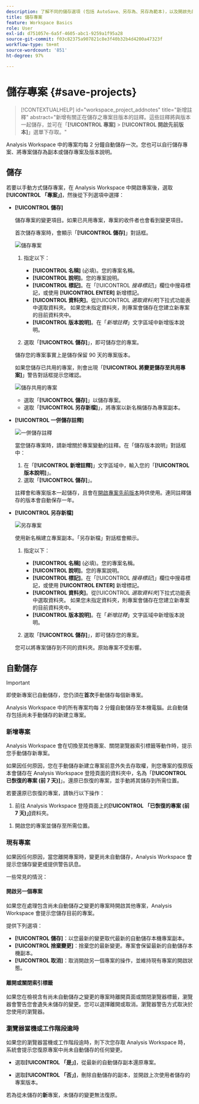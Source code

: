 ```yaml
---
description: 了解不同的儲存選項 (包括 AutoSave、另存為、另存為範本)，以及開啟先前的版本。
title: 儲存專案
feature: Workspace Basics
role: User
exl-id: d751057e-6a5f-4605-abc1-9259a1f95a28
source-git-commit: f03c82375a907821c8e3f40b32b4d4200a47323f
workflow-type: tm+mt
source-wordcount: '851'
ht-degree: 97%

---
```


# 儲存專案 {#save-projects}

<!-- markdownlint-disable MD034 -->

>[!CONTEXTUALHELP]
>id="workspace_project_addnotes"
>title="新增註釋"
>abstract="新增有關正在儲存之專案目版本的註釋。這些註釋將與版本一起儲存，並可在「**[!UICONTROL 專案]** > **[!UICONTROL 開啟先前版本]**」選單下存取。"

<!-- markdownlint-enable MD034 -->


Analysis Workspace 中的專案均每 2 分鐘自動儲存一次。您也可以自行儲存專案、將專案儲存為副本或儲存專案及版本說明。

## 儲存

若要以手動方式儲存專案，在 Analysis Workspace 中開啟專案後，選取&#x200B;**[!UICONTROL 「專案」]**，然後從下列選項中選擇：

* **[!UICONTROL 儲存]**

  儲存專案的變更項目。如果已共用專案，專案的收件者也會看到變更項目。

  首次儲存專案時，會顯示「**[!UICONTROL 儲存]**」對話框。

  ![儲存專案](assets/save-project.png)

   1. 指定以下：

      * **[!UICONTROL 名稱]** (必填)。您的專案名稱。
      * **[!UICONTROL 說明]**。您的專案說明。
      * **[!UICONTROL 標記]**。在「[!UICONTROL *搜尋標記*]」欄位中搜尋標記，或使用 **[!UICONTROL ENTER]** 新增標記。
      * **[!UICONTROL 資料夾]**。從&#x200B;[!UICONTROL *選取資料夾*]&#x200B;下拉式功能表中選取資料夾。 如果您未指定資料夾，則專案會儲存在您建立新專案的目前資料夾中。
      * **[!UICONTROL 版本說明]**。在「*新增註釋*」文字區域中新增版本說明。

   1. 選取「**[!UICONTROL 儲存]**」，即可儲存您的專案。

  儲存您的專案事實上是儲存保留 90 天的專案版本。

  如果您儲存已共用的專案，則會出現「**[!UICONTROL 將變更儲存至共用專案]**」警告對話框提示您確認。

  ![儲存共用的專案](assets/save-project-shared.png)

   * 選取「**[!UICONTROL 儲存]**」以儲存專案。
   * 選取「**[!UICONTROL 另存新檔]**」，將專案以新名稱儲存為專案副本。


* **[!UICONTROL 一併儲存註釋]**

  ![一併儲存註釋](assets/save-version-notes.png)

  當您儲存專案時，請新增關於專案變動的註釋。在「儲存版本說明」對話框中：

   1. 在「**[!UICONTROL 新增註釋]**」文字區域中，輸入您的「**[!UICONTROL 版本說明]**」。
   1. 選取「**[!UICONTROL 儲存]**」。

  註釋會和專案版本一起儲存，且會在[開啟專案先前版本](open-projects.md#open-previous-version)時供使用。連同註釋儲存的版本會自動保存一年。

* **[!UICONTROL 另存新檔]**

  ![另存專案](assets/save-project-as.png)

  使用新名稱建立專案副本。「另存新檔」對話框會顯示。

   1. 指定以下：

      * **[!UICONTROL 名稱]** (必填)。您的專案名稱。
      * **[!UICONTROL 說明]**。您的專案說明。
      * **[!UICONTROL 標記]**。在「[!UICONTROL *搜尋標記*]」欄位中搜尋標記，或使用 **[!UICONTROL ENTER]** 新增標記。
      * **[!UICONTROL 資料夾]**。從&#x200B;[!UICONTROL *選取資料夾*]&#x200B;下拉式功能表中選取資料夾。 如果您未指定資料夾，則專案會儲存在您建立新專案的目前資料夾中。
      * **[!UICONTROL 版本說明]**。在「*新增註釋*」文字區域中新增版本說明。

   1. 選取「**[!UICONTROL 儲存]**」，即可儲存您的專案。

  您可以將專案儲存到不同的資料夾。原始專案不受影響。


<!-- Cannot find this option in CJA 
| **[!UICONTROL Save as template]** | Save your project as a [custom template](https://experienceleague.adobe.com/docs/analytics/analyze/analysis-workspace/build-workspace-project/starter-projects.html) that becomes available to your organization under **[!UICONTROL Project > New]** | 
-->

## 自動儲存


>[!IMPORTANT]
>
>即使新專案已自動儲存，您仍須在&#x200B;**首次**&#x200B;手動儲存每個新專案。
>

Analysis Workspace 中的所有專案均每 2 分鐘自動儲存至本機電腦。此自動儲存包括尚未手動儲存的新建立專案。

### 新增專案

Analysis Workspace 會在切換至其他專案、關閉瀏覽器索引標籤等動作時，提示您手動儲存新專案。

如果因任何原因，您在手動儲存新建立專案前意外失去存取權，則您專案的復原版本會儲存在 Analysis Workspace 登陸頁面的資料夾中，名為「**[!UICONTROL 已恢復的專案 (前 7 天)]**」。還原已恢復的專案，並手動將其儲存到所需位置。

若要還原已恢復的專案，請執行以下操作：

1. 前往 Analysis Workspace 登陸頁面上的&#x200B;**[!UICONTROL 「已恢復的專案 (前 7 天)」]**&#x200B;資料夾。

<!-- 
     ![The list of folders highlighting the Recovered Project folder.](assets/recovered-folder.png)
  -->

1. 開啟您的專案並儲存至所需位置。


### 現有專案

如果因任何原因，當您離開專案時，變更尚未自動儲存，Analysis Workspace 會提示您儲存變更或提供警告訊息。


一些常見的情況：

#### 開啟另一個專案

如果您在處理包含尚未自動儲存之變更的專案時開啟其他專案，Analysis Workspace 會提示您儲存目前的專案。

提供下列選項：

* **[!UICONTROL 儲存]**：以您最新的變更取代最新的自動儲存本機專案副本。
* **[!UICONTROL 捨棄變更]**：捨棄您的最新變更。專案會保留最新的自動儲存本機副本。
* **[!UICONTROL 取消]**：取消開啟另一個專案的操作，並維持現有專案的開啟狀態。

<!-- ![Click Save to save changes to a project.](assets/existing-save.png) -->

#### 離開或關閉索引標籤

如果您在檢視含有尚未自動儲存之變更的專案時離開頁面或關閉瀏覽器標籤，瀏覽器會警告您會遺失未儲存的變更。您可以選擇離開或取消。瀏覽器警告方式取決於您使用的瀏覽器。


### 瀏覽器當機或工作階段逾時

如果您的瀏覽器當機或工作階段逾時，則下次您存取 Analysis Workspace 時，系統會提示您復原專案中尚未自動儲存的任何變更。

* 選取&#x200B;**[!UICONTROL 「是」]**，從最新的自動儲存副本還原專案。

* 選取&#x200B;**[!UICONTROL 「否」]**，刪除自動儲存的副本，並開啟上次使用者儲存的專案版本。

<!--![The Project Recovery dialog box.](assets/project-recovery.png)-->



若為從未儲存的&#x200B;**新**&#x200B;專案，未儲存的變更無法復原。


<!-- Shouldn't this belong to another page?  Moved it to a new open projects page


## Open previously saved version

To open a previously saved version of a project:

1. Select **[!UICONTROL Open previous version]** from the **[!UICONTROL Project]** menu.

   ![The Previously saved project versions list and options to show All versions or Only versions with notes.](assets/open-previously-saved.png)

1. Review the list of previous versions available. You can switch between **[!UICONTROL All versions]** and **[!UICONTROL Only versions with notes]**.

   For each version, the list shows a timestamp
   [!UICONTROL Timestamp] and [!UICONTROL Editor] are shown, in addition to [!UICONTROL Notes] if they were added when the [!UICONTROL Editor] saved. Versions without notes are stored for 90 days; versions with notes are stored for 1 year.
1. Select a previous version and click **[!UICONTROL Load]**.
   The previous version then loads with a notification. The previous version does not become the current saved version of your project until you click **[!UICONTROL Save]**. If you navigate away from the loaded version, when you return, you will see the last saved version of the project.

-->
